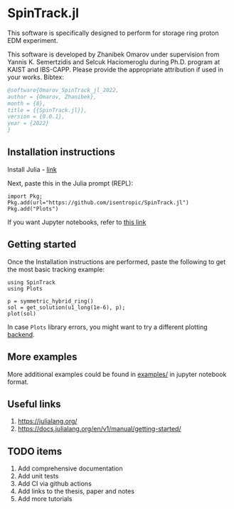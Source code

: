 # SpinTrack.jl
This software is specifically designed to perform for storage ring proton EDM
experiment. 

This software is developed by Zhanibek Omarov under supervision from Yannis K.
Semertzidis and Selcuk Haciomeroglu during Ph.D. program at KAIST and IBS-CAPP. 
Please provide the appropriate attribution if used in your works.
Bibtex:
``` bibtex
@software{Omarov_SpinTrack_jl_2022,
author = {Omarov, Zhanibek},
month = {8},
title = {{SpinTrack.jl}},
version = {0.0.1},
year = {2022}
}
```

## Installation instructions
Install Julia - [link](https://julialang.org/downloads/platform/)

Next, paste this in the Julia prompt (REPL):
```
import Pkg;
Pkg.add(url="https://github.com/isentropic/SpinTrack.jl")
Pkg.add("Plots")
```

If you want Jupyter notebooks, refer to [this link](https://julialang.github.io/IJulia.jl/stable/manual/installation/)

## Getting started
Once the Installation instructions are performed, paste the following to get the
most basic tracking example:

```
using SpinTrack
using Plots

p = symmetric_hybrid_ring()
sol = get_solution(u1_long(1e-6), p);
plot(sol)
```
In case `Plots` library errors, you might want to try a different plotting
[backend](https://docs.juliaplots.org/latest/backends).

## More examples
More additional examples could be found in [examples/](examples/) in jupyter
notebook format. 

## Useful links
1. https://julialang.org/
2. https://docs.julialang.org/en/v1/manual/getting-started/


## TODO items
1. Add comprehensive documentation
2. Add unit tests 
3. Add CI via github actions
4. Add links to the thesis, paper and notes
5. Add more tutorials

